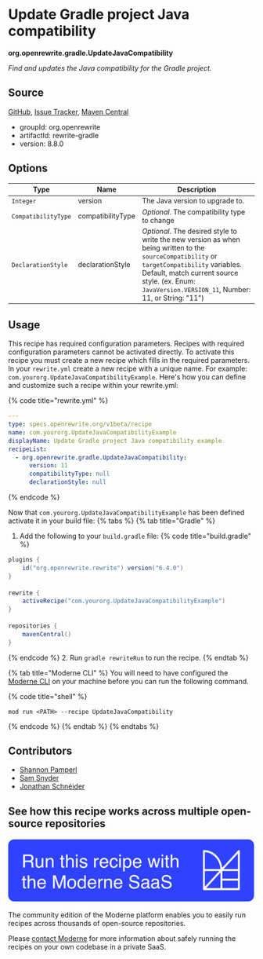 # Update Gradle project Java compatibility

**org.openrewrite.gradle.UpdateJavaCompatibility**

_Find and updates the Java compatibility for the Gradle project._

## Source

[GitHub](https://github.com/openrewrite/rewrite/blob/main/rewrite-gradle/src/main/java/org/openrewrite/gradle/UpdateJavaCompatibility.java), [Issue Tracker](https://github.com/openrewrite/rewrite/issues), [Maven Central](https://central.sonatype.com/artifact/org.openrewrite/rewrite-gradle/8.8.0/jar)

* groupId: org.openrewrite
* artifactId: rewrite-gradle
* version: 8.8.0

## Options

| Type | Name | Description |
| -- | -- | -- |
| `Integer` | version | The Java version to upgrade to. |
| `CompatibilityType` | compatibilityType | *Optional*. The compatibility type to change |
| `DeclarationStyle` | declarationStyle | *Optional*. The desired style to write the new version as when being written to the `sourceCompatibility` or `targetCompatibility` variables. Default, match current source style. (ex. Enum: `JavaVersion.VERSION_11`, Number: 11, or String: "11") |


## Usage

This recipe has required configuration parameters. Recipes with required configuration parameters cannot be activated directly. To activate this recipe you must create a new recipe which fills in the required parameters. In your `rewrite.yml` create a new recipe with a unique name. For example: `com.yourorg.UpdateJavaCompatibilityExample`.
Here's how you can define and customize such a recipe within your rewrite.yml:

{% code title="rewrite.yml" %}
```yaml
---
type: specs.openrewrite.org/v1beta/recipe
name: com.yourorg.UpdateJavaCompatibilityExample
displayName: Update Gradle project Java compatibility example
recipeList:
  - org.openrewrite.gradle.UpdateJavaCompatibility:
      version: 11
      compatibilityType: null
      declarationStyle: null
```
{% endcode %}

Now that `com.yourorg.UpdateJavaCompatibilityExample` has been defined activate it in your build file:
{% tabs %}
{% tab title="Gradle" %}
1. Add the following to your `build.gradle` file:
{% code title="build.gradle" %}
```groovy
plugins {
    id("org.openrewrite.rewrite") version("6.4.0")
}

rewrite {
    activeRecipe("com.yourorg.UpdateJavaCompatibilityExample")
}

repositories {
    mavenCentral()
}
```
{% endcode %}
2. Run `gradle rewriteRun` to run the recipe.
{% endtab %}

{% tab title="Moderne CLI" %}
You will need to have configured the [Moderne CLI](https://docs.moderne.io/moderne-cli/cli-intro) on your machine before you can run the following command.

{% code title="shell" %}
```shell
mod run <PATH> --recipe UpdateJavaCompatibility
```
{% endcode %}
{% endtab %}
{% endtabs %}

## Contributors
* [Shannon Pamperl](mailto:shanman190@gmail.com)
* [Sam Snyder](mailto:sam@moderne.io)
* [Jonathan Schnéider](mailto:jkschneider@gmail.com)


## See how this recipe works across multiple open-source repositories

[![Moderne Link Image](/.gitbook/assets/ModerneRecipeButton.png)](https://app.moderne.io/recipes/org.openrewrite.gradle.UpdateJavaCompatibility)

The community edition of the Moderne platform enables you to easily run recipes across thousands of open-source repositories.

Please [contact Moderne](https://moderne.io/product) for more information about safely running the recipes on your own codebase in a private SaaS.
